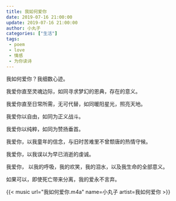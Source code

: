 ```yaml
---
title: 我如何爱你
date: 2019-07-16 21:00:00
update: 2019-07-16 21:00:00
author: 小丸子
categories: ["生活"]
tags:
 - poem
 - love
 - 情感
 - 为你读诗
---
```


我如何爱你？我细数心迹。

我爱你直至灵魂边际，如同寻求梦幻的恩典，存在的意义。

我爱你直至日常所需，无可代替，如同暖阳星光，照亮天地。

我爱你以自由，如同为正义战斗。

我爱你以纯粹，如同为赞扬垂首。

我爱你，以我童年的信念，与旧时苦难里不曾颓唐的热情守候。

我爱你，以我误以为早已消逝的虔诚。

我爱你， 以我的呼吸，我的欢笑，我的泪水，以及我生命的全部意义。

如果可以，即使死亡带来分离，我的爱永不言弃。

{{< music url="我如何爱你.m4a" name=小丸子 artist=我如何爱你 >}}
